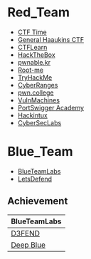 # Red_Team
* [CTF Time](https://ctftime.org/)
* [General Haaukins CTF](https://general.haaukins.com/)
* [CTFLearn](https://ctflearn.com/)
* [HackTheBox](https://www.hackthebox.eu/)
* [pwnable.kr](http://pwnable.kr/)
* [Root-me](https://www.root-me.org/)
* [TryHackMe](https://tryhackme.com/)
* [CyberRanges](https://www.cyberranges.com/)
* [pwn.college](https://pwn.college/)
* [VulnMachines](https://www.vulnmachines.com/)
* [PortSwigger Academy](https://portswigger.net/web-security)
* [Hackintux](https://hackintux.fr/)
* [CyberSecLabs](https://www.cyberseclabs.co.uk/login)

# Blue_Team
* [BlueTeamLabs](https://blueteamlabs.online/)
* [LetsDefend](https://letsdefend.io/)

## Achievement
|BlueTeamLabs|
|--------------------------------------------|
|[D3FEND](https://blueteamlabs.online/achievement/share/challenge/4725/27)|
|[Deep Blue](https://blueteamlabs.online/achievement/share/4725/32)|
